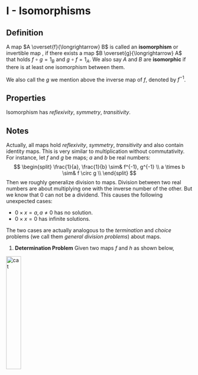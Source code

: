 # I - Isomorphisms
## Definition
A map $A \overset{f}{\longrightarrow} B$ is called an **isomorphism** or invertible map , if there exists a map $B \overset{g}{\longrightarrow} A$ that holds $f \circ g = 1_B$ and $g \circ f = 1_A$. We also say $A$ and $B$ are **isomorphic** if there is at least one isomorphism between them.

We also call the $g$ we mention above the inverse map of $f$, denoted by $f^{-1}$.

## Properties
Isomorphism has *reflexivity*, *symmetry*, *transitivity*. 

## Notes
Actually, all maps hold *reflexivity*, *symmetry*, *transitivity* and also contain identity maps. This is very similar to multiplication without commutativity. For instance, let $f$ and $g$ be maps; $a$ and $b$ be real numbers:
$$ 
\begin{split}
\frac{1}{a}, \frac{1}{b} \sim& f^{-1}, g^{-1} \\
a \times b \sim& f \circ g \\
\end{split}
$$
Then we roughly generalize division to maps. Division between two real numbers are about multiplying one with the inverse number of the other. But we know that 0 can not be a dividend. This causes the following unexpected cases:
- $0 \times x = a, a \ne 0$ has no solution.
- $0 \times x = 0$ has infinite solutions.

The two cases are actually analogous to the *termination* and *choice* problems (we call them *general division problems*) about maps.

1. **Determination Problem**
Given two maps $f$ and $h$ as shown below, 

<img alt="cat" src="https://i.ibb.co/qYRkwThC/determination-problem-drawio.png" width="28%" />